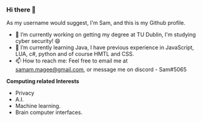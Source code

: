 ### Hi there 👋
As my username would suggest, I'm Sam, and this is my Github profile.

- 🔭 I’m currently working on getting my degree at TU Dublin, I'm studying cyber security! 😄
- 🌱 I’m currently learning Java, I have previous experience in JavaScript, LUA, c#, python and of course HMTL and CSS.
- 📫 How to reach me: Feel free to email me at samam.magee@gmail.com, or message me on discord - Sam#5065

**Computing related Interests**
- Privacy
- A.I.
- Machine learning.
- Brain computer interfaces.
<!--
**Im-Sam/Im-Sam** is a ✨ _special_ ✨ repository because its `README.md` (this file) appears on your GitHub profile.

Here are some ideas to get you started:

- 🔭 I’m currently working on ...
- 🌱 I’m currently learning ...
- 👯 I’m looking to collaborate on ...
- 🤔 I’m looking for help with ...
- 💬 Ask me about ...
- 📫 How to reach me: ...
- 😄 Pronouns: ...
- ⚡ Fun fact: ...
-->
